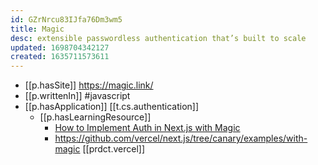 ```yaml
---
id: GZrNrcu83IJfa76Dm3wm5
title: Magic
desc: extensible passwordless authentication that’s built to scale
updated: 1698704342127
created: 1635711573611
---
```




- [[p.hasSite]] https://magic.link/
- [[p.writtenIn]] #javascript
- [[p.hasApplication]] [[t.cs.authentication]]
  - [[p.hasLearningResource]] 
    - [How to Implement Auth in Next.js with Magic](https://magic.link/posts/magic-link-nextjs)
    - https://github.com/vercel/next.js/tree/canary/examples/with-magic [[prdct.vercel]]
